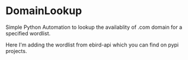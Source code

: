 # DomainLookup

Simple Python Automation to lookup the availablity of .com domain for a specified wordlist.

Here I'm adding the wordlist from ebird-api which you can find on pypi projects.
